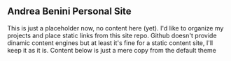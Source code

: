 ## Andrea Benini Personal Site

This is just a placeholder now, no content here (yet). I'd like to organize my projects and place static links from this site repo. Github doesn't provide dinamic content engines but at least it's fine for a static content site, I'll keep it as it is. Content below is just a mere copy from the default theme
